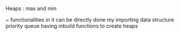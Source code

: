  Heaps : max and min 

 ~ functionalities in it can be directly done my importing data structure priority queue having inbuild functions to create heaps
